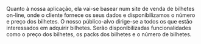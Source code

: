 Quanto à nossa aplicação, ela vai-se basear num site de venda de bilhetes on-line, onde o cliente fornece os seus dados e disponibilizamos o número e preço dos bilhetes.
O nosso público-alvo dirige-se a todos os que estão interessados em adquirir bilhetes.
Serão disponibilizadas funcionalidades como o preço dos bilhetes, os packs dos bilhetes e o número de bilhetes.
